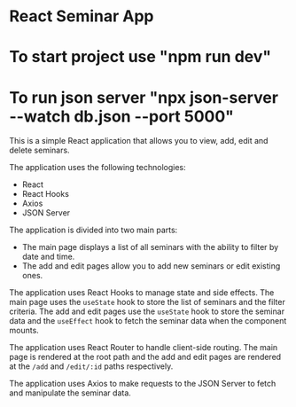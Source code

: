 # React Seminar App

# To start project use "npm run dev"

# To run json server "npx json-server --watch db.json --port 5000"

This is a simple React application that allows you to view, add, edit and delete seminars.

The application uses the following technologies:

- React
- React Hooks
- Axios
- JSON Server

The application is divided into two main parts:

- The main page displays a list of all seminars with the ability to filter by date and time.
- The add and edit pages allow you to add new seminars or edit existing ones.

The application uses React Hooks to manage state and side effects. The main page uses the `useState` hook to store the list of seminars and the filter criteria. The add and edit pages use the `useState` hook to store the seminar data and the `useEffect` hook to fetch the seminar data when the component mounts.

The application uses React Router to handle client-side routing. The main page is rendered at the root path and the add and edit pages are rendered at the `/add` and `/edit/:id` paths respectively.

The application uses Axios to make requests to the JSON Server to fetch and manipulate the seminar data.
